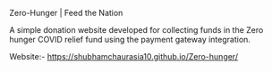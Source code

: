 Zero-Hunger | Feed the Nation 

A simple donation website developed for collecting funds in the Zero hunger COVID relief fund using the payment gateway integration.  

Website:- https://shubhamchaurasia10.github.io/Zero-hunger/
